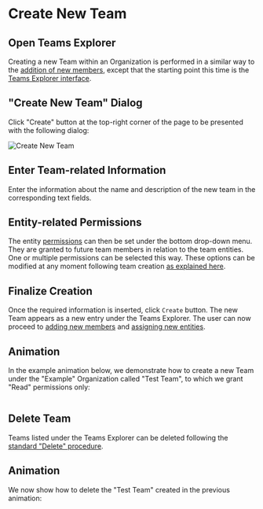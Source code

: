 # Create New Team 

## Open Teams Explorer

Creating a new Team within an Organization is performed in a similar way to the [addition of new members](add-remove-member.md), except that the starting point this time is the [Teams Explorer interface](../../ui/teams-explorer.md). 

## "Create New Team" Dialog

Click "Create" button <i class="zmdi zmdi-plus-circle zmdi-hc-border"></i> at the top-right corner of the page to be presented with the following dialog:

![Create New Team](/images/collaboration/create-new-team.png "Create New Team")

## Enter Team-related Information

Enter the information about the name and description of the new team in the corresponding text fields. 

## Entity-related Permissions

The entity [permissions](../../../entities-general/permissions.md) can then be set under the bottom drop-down menu. They are granted to future team members in relation to the team entities. One or multiple permissions can be selected this way. These options can be modified at any moment following team creation [as explained here](../team/edit-permissions.md).

## Finalize Creation

Once the required information is inserted, click `Create` button. The new Team appears as a new entry under the Teams Explorer. The user can now proceed to [adding new members](../team/add-remove-member.md) and [assigning new entities](../team/add-remove-entity.md).

## Animation

In the example animation below, we demonstrate how to create a new Team under the "Example" Organization called "Test Team", to which we grant "Read" permissions only:

<img data-gifffer="/images/collaboration/organization-add-team.gif">


## Delete Team 

Teams listed under the Teams Explorer can be deleted following the [standard "Delete" procedure](../../../entities-general/actions/delete.md).

## Animation

We now show how to delete the "Test Team" created in the previous animation:

<img data-gifffer="/images/collaboration/organization-remove-team.gif">
